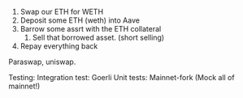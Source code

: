 1. Swap our ETH for WETH
2. Deposit some ETH (weth) into Aave
3. Barrow some assrt with the ETH collateral
    1. Sell that borrowed asset. (short selling)
4. Repay everything back

Paraswap, uniswap.

Testing:
Integration test: Goerli
Unit tests: Mainnet-fork (Mock all of mainnet!)